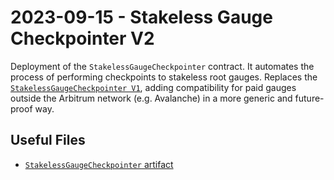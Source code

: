 # 2023-09-15 - Stakeless Gauge Checkpointer V2

Deployment of the `StakelessGaugeCheckpointer` contract. It automates the process of performing checkpoints to stakeless root gauges.
Replaces the [`StakelessGaugeCheckpointer V1`](../deprecated/20230731-stakeless-gauge-checkpointer/), adding compatibility for paid gauges outside the Arbitrum network (e.g. Avalanche) in a more generic and future-proof way.

## Useful Files

- [`StakelessGaugeCheckpointer` artifact](./artifact/StakelessGaugeCheckpointer.json)
